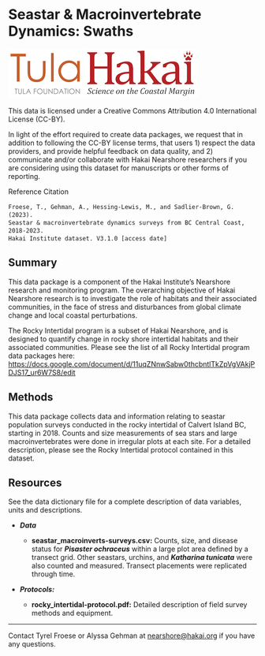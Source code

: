 # Seastar & Macroinvertebrate Dynamics: Swaths

<div float="left">
<img src=docs/logos/tula-logo.png />
<img src=docs/logos/hakai-logo.png />
</div>

This data is licensed under a Creative Commons Attribution 4.0 International License (CC-BY).

In light of the effort required to create data packages, we request that in addition to following the CC-BY license terms, that users 1) respect the data providers, and provide helpful feedback on data quality, and 2) communicate and/or collaborate with Hakai Nearshore researchers if you are considering using this dataset for manuscripts or other forms of reporting.

Reference Citation
```
Froese, T., Gehman, A., Hessing-Lewis, M., and Sadlier-Brown, G. (2023). 
Seastar & macroinvertebrate dynamics surveys from BC Central Coast, 2018-2023. 
Hakai Institute dataset. V3.1.0 [access date]
```

## Summary

This data package is a component of the Hakai Institute’s Nearshore research and monitoring program. The overarching objective of Hakai Nearshore research is to investigate the role of habitats and their associated communities, in the face of stress and disturbances from global climate change and local coastal perturbations. 

The Rocky Intertidal program is a subset of Hakai Nearshore, and is designed to quantify change in rocky shore intertidal habitats and their associated communities. Please see the list of all Rocky Intertidal program data packages here: 
https://docs.google.com/document/d/11uqZNnwSabw0thcbntlTkZpVgVAkjPDJS17_ur6W7S8/edit

## Methods

This data package collects data and information relating to seastar 
population surveys conducted in the rocky intertidal of Calvert Island BC, 
starting in 2018. Counts and size measurements of sea stars and large macroinvertebrates were done in irregular plots at each site. For a detailed description, please see the Rocky Intertidal protocol contained in this dataset.

## Resources

See the data dictionary file for a complete description of data variables, units and descriptions.

- ***Data*** 
	- **seastar_macroinverts-surveys.csv:** Counts, size, and disease status for ***Pisaster ochraceus*** within a large plot area defined by a transect grid. Other seastars, urchins, and ***Katharina tunicata*** were also counted and measured. Transect placements were replicated through time.

- ***Protocols:***
	- **rocky_intertidal-protocol.pdf:** Detailed description of field survey methods and equipment. 

---
Contact Tyrel Froese or Alyssa Gehman at nearshore@hakai.org if you have any 
questions.